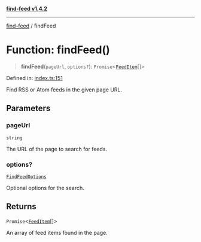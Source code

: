 [**find-feed v1.4.2**](../README.md)

***

[find-feed](../README.md) / findFeed

# Function: findFeed()

> **findFeed**(`pageUrl`, `options?`): `Promise`\<[`FeedItem`](../interfaces/FeedItem.md)[]\>

Defined in: [index.ts:151](https://github.com/Robot-Inventor/find-feed/blob/a39402f72b2254fe5bb485f97bb51800ec237ea5/src/index.ts#L151)

Find RSS or Atom feeds in the given page URL.

## Parameters

### pageUrl

`string`

The URL of the page to search for feeds.

### options?

[`FindFeedOptions`](../interfaces/FindFeedOptions.md)

Optional options for the search.

## Returns

`Promise`\<[`FeedItem`](../interfaces/FeedItem.md)[]\>

An array of feed items found in the page.
